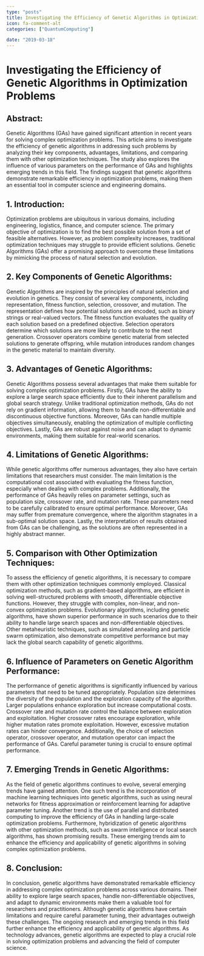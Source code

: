 ```yaml
---
type: "posts"
title: Investigating the Efficiency of Genetic Algorithms in Optimization Problems
icon: fa-comment-alt
categories: ["QuantumComputing"]

date: "2019-03-18"
---
```




# Investigating the Efficiency of Genetic Algorithms in Optimization Problems

## Abstract:
Genetic Algorithms (GAs) have gained significant attention in recent years for solving complex optimization problems. This article aims to investigate the efficiency of genetic algorithms in addressing such problems by analyzing their key components, advantages, limitations, and comparing them with other optimization techniques. The study also explores the influence of various parameters on the performance of GAs and highlights emerging trends in this field. The findings suggest that genetic algorithms demonstrate remarkable efficiency in optimization problems, making them an essential tool in computer science and engineering domains.

## 1. Introduction:
Optimization problems are ubiquitous in various domains, including engineering, logistics, finance, and computer science. The primary objective of optimization is to find the best possible solution from a set of feasible alternatives. However, as problem complexity increases, traditional optimization techniques may struggle to provide efficient solutions. Genetic Algorithms (GAs) offer a promising approach to overcome these limitations by mimicking the process of natural selection and evolution.

## 2. Key Components of Genetic Algorithms:
Genetic Algorithms are inspired by the principles of natural selection and evolution in genetics. They consist of several key components, including representation, fitness function, selection, crossover, and mutation. The representation defines how potential solutions are encoded, such as binary strings or real-valued vectors. The fitness function evaluates the quality of each solution based on a predefined objective. Selection operators determine which solutions are more likely to contribute to the next generation. Crossover operators combine genetic material from selected solutions to generate offspring, while mutation introduces random changes in the genetic material to maintain diversity.

## 3. Advantages of Genetic Algorithms:
Genetic Algorithms possess several advantages that make them suitable for solving complex optimization problems. Firstly, GAs have the ability to explore a large search space efficiently due to their inherent parallelism and global search strategy. Unlike traditional optimization methods, GAs do not rely on gradient information, allowing them to handle non-differentiable and discontinuous objective functions. Moreover, GAs can handle multiple objectives simultaneously, enabling the optimization of multiple conflicting objectives. Lastly, GAs are robust against noise and can adapt to dynamic environments, making them suitable for real-world scenarios.

## 4. Limitations of Genetic Algorithms:
While genetic algorithms offer numerous advantages, they also have certain limitations that researchers must consider. The main limitation is the computational cost associated with evaluating the fitness function, especially when dealing with complex problems. Additionally, the performance of GAs heavily relies on parameter settings, such as population size, crossover rate, and mutation rate. These parameters need to be carefully calibrated to ensure optimal performance. Moreover, GAs may suffer from premature convergence, where the algorithm stagnates in a sub-optimal solution space. Lastly, the interpretation of results obtained from GAs can be challenging, as the solutions are often represented in a highly abstract manner.

## 5. Comparison with Other Optimization Techniques:
To assess the efficiency of genetic algorithms, it is necessary to compare them with other optimization techniques commonly employed. Classical optimization methods, such as gradient-based algorithms, are efficient in solving well-structured problems with smooth, differentiable objective functions. However, they struggle with complex, non-linear, and non-convex optimization problems. Evolutionary algorithms, including genetic algorithms, have shown superior performance in such scenarios due to their ability to handle large search spaces and non-differentiable objectives. Other metaheuristic techniques, such as simulated annealing and particle swarm optimization, also demonstrate competitive performance but may lack the global search capability of genetic algorithms.

## 6. Influence of Parameters on Genetic Algorithm Performance:
The performance of genetic algorithms is significantly influenced by various parameters that need to be tuned appropriately. Population size determines the diversity of the population and the exploration capacity of the algorithm. Larger populations enhance exploration but increase computational costs. Crossover rate and mutation rate control the balance between exploration and exploitation. Higher crossover rates encourage exploration, while higher mutation rates promote exploitation. However, excessive mutation rates can hinder convergence. Additionally, the choice of selection operator, crossover operator, and mutation operator can impact the performance of GAs. Careful parameter tuning is crucial to ensure optimal performance.

## 7. Emerging Trends in Genetic Algorithms:
As the field of genetic algorithms continues to evolve, several emerging trends have gained attention. One such trend is the incorporation of machine learning techniques into genetic algorithms, such as using neural networks for fitness approximation or reinforcement learning for adaptive parameter tuning. Another trend is the use of parallel and distributed computing to improve the efficiency of GAs in handling large-scale optimization problems. Furthermore, hybridization of genetic algorithms with other optimization methods, such as swarm intelligence or local search algorithms, has shown promising results. These emerging trends aim to enhance the efficiency and applicability of genetic algorithms in solving complex optimization problems.

## 8. Conclusion:
In conclusion, genetic algorithms have demonstrated remarkable efficiency in addressing complex optimization problems across various domains. Their ability to explore large search spaces, handle non-differentiable objectives, and adapt to dynamic environments make them a valuable tool for researchers and practitioners. Although genetic algorithms have certain limitations and require careful parameter tuning, their advantages outweigh these challenges. The ongoing research and emerging trends in this field further enhance the efficiency and applicability of genetic algorithms. As technology advances, genetic algorithms are expected to play a crucial role in solving optimization problems and advancing the field of computer science.